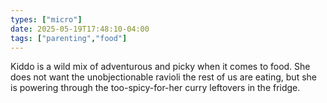 ```yaml
---
types: ["micro"]
date: 2025-05-19T17:48:10-04:00
tags: ["parenting","food"]
---
```

Kiddo is a wild mix of adventurous and picky when it comes to food. She does not want the unobjectionable ravioli the rest of us are eating, but she is powering through the too-spicy-for-her curry leftovers in the fridge.